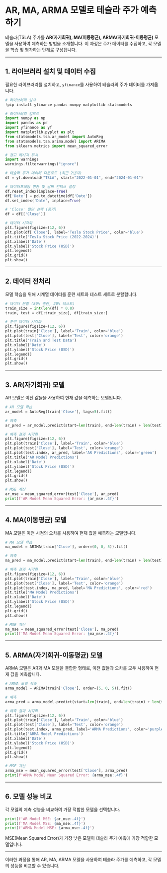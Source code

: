 # AR, MA, ARMA 모델로 테슬라 주가 예측하기

테슬라(TSLA) 주가를 **AR(자기회귀), MA(이동평균), ARMA(자기회귀-이동평균)** 모델을 사용하여 예측하는 방법을 소개합니다. 이 과정은 주가 데이터를 수집하고, 각 모델을 학습 및 평가하는 단계로 구성됩니다.

---

## 1. 라이브러리 설치 및 데이터 수집

필요한 라이브러리를 설치하고, `yfinance`를 사용하여 테슬라의 주가 데이터를 가져옵니다.

```python
# 라이브러리 설치
!pip install yfinance pandas numpy matplotlib statsmodels

# 라이브러리 임포트
import numpy as np
import pandas as pd
import yfinance as yf
import matplotlib.pyplot as plt
from statsmodels.tsa.ar_model import AutoReg
from statsmodels.tsa.arima.model import ARIMA
from sklearn.metrics import mean_squared_error

# 경고 메시지 무시
import warnings
warnings.filterwarnings("ignore")

# 테슬라 주가 데이터 다운로드 (최근 2년치)
df = yf.download("TSLA", start="2022-01-01", end="2024-01-01")

# 데이터프레임 변환 및 날짜 인덱스 설정
df.reset_index(inplace=True)
df['Date'] = pd.to_datetime(df['Date'])
df.set_index('Date', inplace=True)

# 'Close' 열만 선택 (종가)
df = df[['Close']]

# 데이터 시각화
plt.figure(figsize=(12, 6))
plt.plot(df['Close'], label='Tesla Stock Price', color='blue')
plt.title('Tesla Stock Price (2022-2024)')
plt.xlabel('Date')
plt.ylabel('Stock Price (USD)')
plt.legend()
plt.grid()
plt.show()
```

---

## 2. 데이터 전처리

모델 학습을 위해 시계열 데이터를 훈련 세트와 테스트 세트로 분할합니다.

```python
# 데이터 분할 (80% 훈련, 20% 테스트)
train_size = int(len(df) * 0.8)
train, test = df[:train_size], df[train_size:]

# 훈련 데이터 시각화
plt.figure(figsize=(12, 6))
plt.plot(train['Close'], label='Train', color='blue')
plt.plot(test['Close'], label='Test', color='orange')
plt.title('Train and Test Data')
plt.xlabel('Date')
plt.ylabel('Stock Price (USD)')
plt.legend()
plt.grid()
plt.show()
```

---

## 3. AR(자기회귀) 모델

AR 모델은 이전 값들을 사용하여 현재 값을 예측하는 모델입니다.

```python
# AR 모델 학습
ar_model = AutoReg(train['Close'], lags=5).fit()

# 예측
ar_pred = ar_model.predict(start=len(train), end=len(train) + len(test) - 1, dynamic=False)

# 예측 결과 시각화
plt.figure(figsize=(12, 6))
plt.plot(train['Close'], label='Train', color='blue')
plt.plot(test['Close'], label='Test', color='orange')
plt.plot(test.index, ar_pred, label='AR Predictions', color='green')
plt.title('AR Model Predictions')
plt.xlabel('Date')
plt.ylabel('Stock Price (USD)')
plt.legend()
plt.grid()
plt.show()

# MSE 계산
ar_mse = mean_squared_error(test['Close'], ar_pred)
print(f'AR Model Mean Squared Error: {ar_mse:.4f}')
```

---

## 4. MA(이동평균) 모델

MA 모델은 이전 시점의 오차를 사용하여 현재 값을 예측하는 모델입니다.

```python
# MA 모델 학습
ma_model = ARIMA(train['Close'], order=(0, 0, 5)).fit()

# 예측
ma_pred = ma_model.predict(start=len(train), end=len(train) + len(test) - 1, dynamic=False)

# 예측 결과 시각화
plt.figure(figsize=(12, 6))
plt.plot(train['Close'], label='Train', color='blue')
plt.plot(test['Close'], label='Test', color='orange')
plt.plot(test.index, ma_pred, label='MA Predictions', color='red')
plt.title('MA Model Predictions')
plt.xlabel('Date')
plt.ylabel('Stock Price (USD)')
plt.legend()
plt.grid()
plt.show()

# MSE 계산
ma_mse = mean_squared_error(test['Close'], ma_pred)
print(f'MA Model Mean Squared Error: {ma_mse:.4f}')
```

---

## 5. ARMA(자기회귀-이동평균) 모델

ARMA 모델은 AR과 MA 모델을 결합한 형태로, 이전 값들과 오차를 모두 사용하여 현재 값을 예측합니다.

```python
# ARMA 모델 학습
arma_model = ARIMA(train['Close'], order=(5, 0, 5)).fit()

# 예측
arma_pred = arma_model.predict(start=len(train), end=len(train) + len(test) - 1, dynamic=False)

# 예측 결과 시각화
plt.figure(figsize=(12, 6))
plt.plot(train['Close'], label='Train', color='blue')
plt.plot(test['Close'], label='Test', color='orange')
plt.plot(test.index, arma_pred, label='ARMA Predictions', color='purple')
plt.title('ARMA Model Predictions')
plt.xlabel('Date')
plt.ylabel('Stock Price (USD)')
plt.legend()
plt.grid()
plt.show()

# MSE 계산
arma_mse = mean_squared_error(test['Close'], arma_pred)
print(f'ARMA Model Mean Squared Error: {arma_mse:.4f}')
```

---

## 6. 모델 성능 비교

각 모델의 예측 성능을 비교하여 가장 적합한 모델을 선택합니다.

```python
print(f'AR Model MSE: {ar_mse:.4f}')
print(f'MA Model MSE: {ma_mse:.4f}')
print(f'ARMA Model MSE: {arma_mse:.4f}')
```

MSE(Mean Squared Error)가 가장 낮은 모델이 테슬라 주가 예측에 가장 적합한 모델입니다.

---

이러한 과정을 통해 AR, MA, ARMA 모델을 사용하여 테슬라 주가를 예측하고, 각 모델의 성능을 비교할 수 있습니다. 